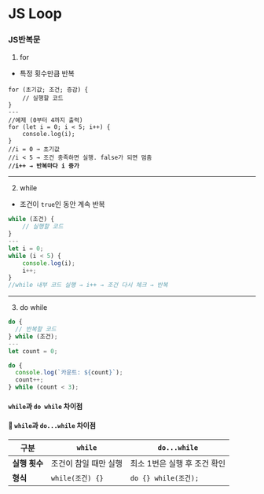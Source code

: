 # JS Loop

### JS반복문



1. for

* 특정 횟수만큼 반복

<pre class="language-javascript"><code class="lang-javascript">for (초기값; 조건; 증감) {
    // 실행할 코드
}
---
//예제 (0부터 4까지 출력)
for (let i = 0; i &#x3C; 5; i++) {
    console.log(i);
}
//i = 0 → 초기값
//i &#x3C; 5 → 조건 충족하면 실행. false가 되면 멈춤
<strong>//i++ → 반복마다 i 증가
</strong></code></pre>

***

2. while

* 조건이 `true`인 동안 계속 반복

```javascript
while (조건) {
    // 실행할 코드
}
---
let i = 0;
while (i < 5) {
    console.log(i);
    i++;
}
//while 내부 코드 실행 → i++ → 조건 다시 체크 → 반복
```

***

3. do while

```javascript
do {
  // 반복할 코드
} while (조건);
---
let count = 0;

do {
  console.log(`카운트: ${count}`);
  count++;
} while (count < 3);
```

#### &#x20;`while`과 `do while` 차이점

#### 🚀 `while`과 `do...while` 차이점

| 구분        | `while`        | `do...while`       |
| --------- | -------------- | ------------------ |
| **실행 횟수** | 조건이 참일 때만 실행   | 최소 1번은 실행 후 조건 확인  |
| **형식**    | `while(조건) {}` | `do {} while(조건);` |









